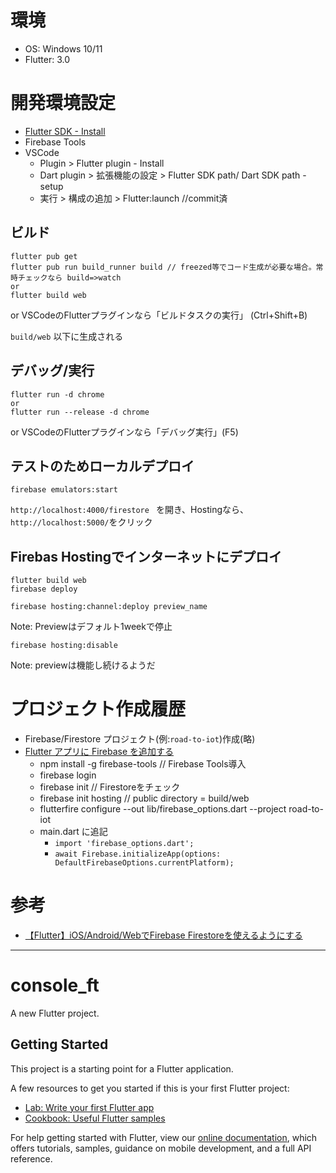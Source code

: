 # 環境
- OS: Windows 10/11
- Flutter: 3.0
 
# 開発環境設定

- [Flutter SDK - Install](https://docs.flutter.dev/get-started/install)
- Firebase Tools
- VSCode
  - Plugin > Flutter plugin - Install
  - Dart plugin > 拡張機能の設定 > Flutter SDK path/ Dart SDK path - setup 
  - 実行 > 構成の追加 > Flutter:launch  //commit済


## ビルド
```
flutter pub get                     
flutter pub run build_runner build // freezed等でコード生成が必要な場合。常時チェックなら build=>watch
or
flutter build web
```
or VSCodeのFlutterプラグインなら「ビルドタスクの実行」 (Ctrl+Shift+B)

`build/web` 以下に生成される

## デバッグ/実行
```
flutter run -d chrome
or 
flutter run --release -d chrome
```
or VSCodeのFlutterプラグインなら「デバッグ実行」(F5)

## テストのためローカルデプロイ
```
firebase emulators:start
```
`http://localhost:4000/firestore ` を開き、Hostingなら、`http://localhost:5000/`をクリック

## Firebas Hostingでインターネットにデプロイ
```
flutter build web
firebase deploy
```

```:Preview版としてクラウドにデプロイ
firebase hosting:channel:deploy preview_name
```
Note: Previewはデフォルト1weekで停止

```:Hostingでのデプロイを停止したい場合
firebase hosting:disable
```
Note: previewは機能し続けるようだ

# プロジェクト作成履歴

- Firebase/Firestore プロジェクト(例:`road-to-iot`)作成(略)
- [Flutter アプリに Firebase を追加する](https://firebase.google.com/docs/flutter/setup)
  - npm install -g firebase-tools  // Firebase Tools導入
  - firebase login
  - firebase init    // Firestoreをチェック
  - firebase init hosting //  public directory = build/web
  - flutterfire configure --out lib/firebase_options.dart --project road-to-iot
  - main.dart に追記
    - `import 'firebase_options.dart'; `
    - `await Firebase.initializeApp(options: DefaultFirebaseOptions.currentPlatform);`

# 参考
- [【Flutter】iOS/Android/WebでFirebase Firestoreを使えるようにする](https://qiita.com/yoshikoba/items/1cfcda5b9f33555a113a)

---

# console_ft

A new Flutter project.

## Getting Started

This project is a starting point for a Flutter application.

A few resources to get you started if this is your first Flutter project:

- [Lab: Write your first Flutter app](https://flutter.dev/docs/get-started/codelab)
- [Cookbook: Useful Flutter samples](https://flutter.dev/docs/cookbook)

For help getting started with Flutter, view our
[online documentation](https://flutter.dev/docs), which offers tutorials,
samples, guidance on mobile development, and a full API reference.

